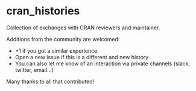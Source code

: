 # cran_histories

Collection of exchanges with CRAN reviewers and maintainer.

Additions from the community are welcomed:

 - +1 if you got a similar experience
 - Open a new issue if this is a different and new history
 - You can also let me know of an interaction via private channels (slack, twitter, email...)

Many thanks to all that contributed!
